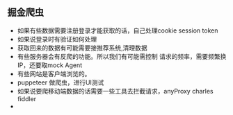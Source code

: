 ## 掘金爬虫
- 如果有些数据需要注册登录才能获取的话，自己处理cookie session token
- 如果说登录时有验证如何处理
- 获取回来的数据有可能需要接推荐系统,清理数据
- 有些服务器会有反爬的功能。所以我们有可能需控制 请求的频率，需要频繁换IP，还要取mock Agent
- 有些网站是客户端浏览的。
- puppeteer 做爬虫，进行UI测试
- 如果说要爬移动端数据的话需要一些工具去拦截请求，anyProxy charles fiddler
- 